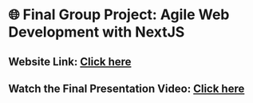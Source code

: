 # 🌐 **Final Group Project: Agile Web Development with NextJS**

## **Website Link: [Click here](https://finalgroup601.vercel.app/)**

## **Watch the Final Presentation Video: [Click here](https://drive.google.com/file/d/your_unique_id/view)**

 
